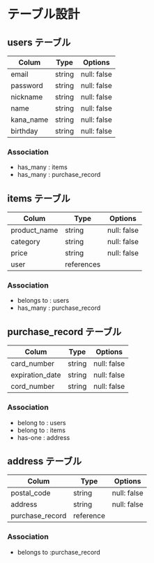 # テーブル設計

## users テーブル

|  Colum     |  Type   | Options     |
| ---------- | ------- | ----------- |
|  email     | string  | null: false |
|  password  | string  | null: false |
|  nickname  | string  | null: false |
|  name      | string  | null: false |
|  kana_name | string  | null: false |
|  birthday  | string  | null: false |

### Association
- has_many : items
- has_many : purchase_record


## items テーブル 

|  Colum        |  Type      |  Options    |
| ------------- | ---------- | ----------- 
|  product_name | string     | null: false |
|  category     | string     | null: false |
|  price        | string     | null: false |
|  user         | references |             |

### Association
- belongs to : users
- has_many   : purchase_record


## purchase_record テーブル　
|  Colum           |  Type    |  Options    |
| ---------------  | -------- | ----------- |
|  card_number     | string   | null: false |
|  expiration_date | string   | null: false |
|  cord_number     | string   | null: false |

### Association
- belong to : users
- belong to : items
- has-one   : address


## address テーブル　
|  Colum           |  Type     |  Options    |
| ---------------- | --------- | ----------- |
|  postal_code     | string    | null: false |
|  address         | string    | null: false |
|  purchase_record | reference |             |

### Association 
- belongs to :purchase_record
